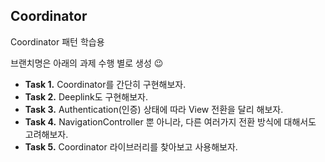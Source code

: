 ## Coordinator

Coordinator 패턴 학습용

브랜치명은 아래의 과제 수행 별로 생성 😉

- **Task 1.** Coordinator를 간단히 구현해보자.
- **Task 2.** Deeplink도 구현해보자.
- **Task 3.** Authentication(인증) 상태에 따라 View 전환을 달리 해보자.
- **Task 4.** NavigationController 뿐 아니라, 다른 여러가지 전환 방식에 대해서도 고려해보자.
- **Task 5.** Coordinator 라이브러리를 찾아보고 사용해보자.


